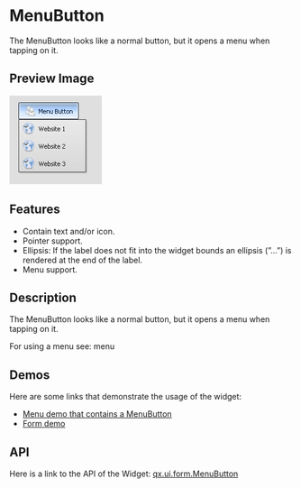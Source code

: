 MenuButton
==========

The MenuButton looks like a normal button, but it opens a menu when tapping on it.

Preview Image
-------------

![MenuButton](menubutton.png)

Features
--------

-   Contain text and/or icon.
-   Pointer support.
-   Ellipsis: If the label does not fit into the widget bounds an ellipsis (”...”) is rendered at the end of the label.
-   Menu support.

Description
-----------

The MenuButton looks like a normal button, but it opens a menu when tapping on it.

For using a menu see: menu

Demos
-----

Here are some links that demonstrate the usage of the widget:

-   [Menu demo that contains a MenuButton](http://demo.qooxdoo.org/%{version}/demobrowser/#widget~Menu.html)
-   [Form demo](http://demo.qooxdoo.org/%{version}/demobrowser/#showcase~Form.html)

API
---

Here is a link to the API of the Widget:
[qx.ui.form.MenuButton](http://demo.qooxdoo.org/%{version}/apiviewer/#qx.ui.form.MenuButton)

